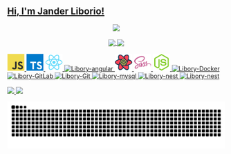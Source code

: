 <main> 
  <a href="https://github.com/JanderLiborio20">
  <h2>Hi, I'm Jander Liborio!</h2>

  <p align="center">
   <img src="https://github.com/demartini/demartini/blob/master/code.gif">
  </p>
    
   <div align="center">
      <a href="https://github.com/JanderLiborio20">
      <img height=160em align="center" src="https://github-readme-stats.vercel.app/api?username=JanderLiborio20&count_private=true&show_icons=true&theme=github_dark" />
      <img height=160em align="center" src="https://github-readme-stats.vercel.app/api/top-langs/?username=JanderLiborio20&layout=compact&theme=github_dark&hide=html,css,c,svelte,python,shell" />
   </div>
     
  <br>
   
  <div style="display: inline_block">
    <img alt="Libory-Js" width="40" height="40" src="https://raw.githubusercontent.com/devicons/devicon/master/icons/javascript/javascript-original.svg" />
    <img alt="Libory-Ts" width="40" height="40" src="https://raw.githubusercontent.com/devicons/devicon/master/icons/typescript/typescript-original.svg" />
    <img alt="Libory-React" width="40" height="40" src="https://raw.githubusercontent.com/devicons/devicon/master/icons/react/react-original.svg" />
    <img alt="Libory-angular" width="40" height="40" src="https://cdn.jsdelivr.net/gh/devicons/devicon/icons/angularjs/angularjs-original.svg" />
    <img alt="Libory-Query" width="40" height="40" src="https://github.com/nikolaslopes/nikolaslopes/blob/main/React%20Query%20Emblem.svg" />
    <img alt="Libory-Sass" width="40" height="40" src="https://raw.githubusercontent.com/devicons/devicon/master/icons/sass/sass-original.svg" />
    <img alt="Libory-Nodejs" width="40" height="40" src="https://github.com/devicons/devicon/blob/master/icons/nodejs/nodejs-plain.svg" />
    <img alt="Libory-Docker" width="40" height="40" src="https://cdn.jsdelivr.net/gh/devicons/devicon/icons/docker/docker-plain-wordmark.svg" />
    <img alt="Libory-GitLab" width="40" height="40" src="https://www.vectorlogo.zone/logos/gitlab/gitlab-icon.svg" />  
    <img alt="Libory-Git" width="40" height="40" src="https://www.vectorlogo.zone/logos/git-scm/git-scm-icon.svg" />
    <img alt="Libory-mysql" width="40" height="40" src="https://cdn.jsdelivr.net/gh/devicons/devicon/icons/mysql/mysql-original.svg" />
    <img alt="Libory-nest" width="40" height="40" src="https://cdn.jsdelivr.net/gh/devicons/devicon/icons/nestjs/nestjs-plain.svg" />
    <img alt="Libory-nest" width="40" height="40" src="https://cdn.jsdelivr.net/gh/devicons/devicon/icons/materialui/materialui-original.svg" />
  </div>
   
   <br>
    
 <div style="display: block">
    <a 
       href="https://www.linkedin.com/in/janderliborio/" target="_blank" rel="noopener">
       <img src="https://img.shields.io/badge/-LinkedIn-%230077B5?style=for-the-badge&logo=linkedin&logoColor=white">
    </a>
    <a 
       href="mailto: jandernunes14@gmail.com" target="_blank">
       <img src="https://img.shields.io/badge/-Gmail-%23333?style=for-the-badge&logo=gmail&logoColor=white">
    </a>
  </div>
      
   ![Snake animation](https://github.com/nikolaslopes/nikolaslopes/blob/output/github-contribution-grid-snake.svg)
    
</main>
